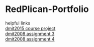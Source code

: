# RedPlican-Portfolio

helpful links\
[dmit2015 course project](courseproject/DOCS.md)\
[dmit2008 assignment 3](assignment3/DOCS.md)\
[dmit2008 assignment 4](assignment4a/DOCS.md)
